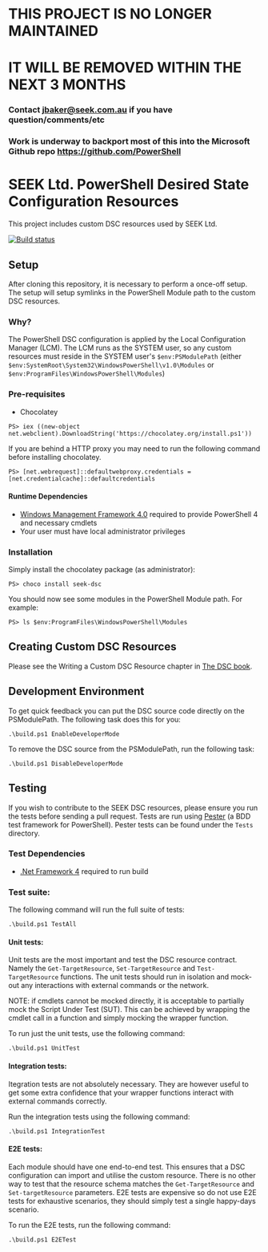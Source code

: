 # THIS PROJECT IS NO LONGER MAINTAINED
# IT WILL BE REMOVED WITHIN THE NEXT 3 MONTHS

### Contact jbaker@seek.com.au if you have question/comments/etc
### Work is underway to backport most of this into the Microsoft Github repo https://github.com/PowerShell

# SEEK Ltd. PowerShell Desired State Configuration Resources

This project includes custom DSC resources used by SEEK Ltd.

[![Build status](https://ci.appveyor.com/api/projects/status/laj1i4wxmxj7nkc8)](https://ci.appveyor.com/project/SEEKJobs/dsc)


## Setup

After cloning this repository, it is necessary to perform a once-off setup. The setup will setup symlinks in the PowerShell Module path to the custom DSC resources.

### Why?

The PowerShell DSC configuration is applied by the Local Configuration Manager (LCM). The LCM runs as the SYSTEM user, so any custom resources must reside in the SYSTEM user's `$env:PSModulePath` (either `$env:SystemRoot\System32\WindowsPowerShell\v1.0\Modules` or `$env:ProgramFiles\WindowsPowerShell\Modules`)

### Pre-requisites

- Chocolatey

```
PS> iex ((new-object net.webclient).DownloadString('https://chocolatey.org/install.ps1'))
```

If you are behind a HTTP proxy you may need to run the following command before installing chocolatey.

```
PS> [net.webrequest]::defaultwebproxy.credentials = [net.credentialcache]::defaultcredentials
```

#### Runtime Dependencies

- [Windows Management Framework 4.0](http://www.microsoft.com/en-au/download/details.aspx?id=40855) required to provide PowerShell 4 and necessary cmdlets
- Your user must have local administrator privileges


### Installation

Simply install the chocolatey package (as administrator):

```
PS> choco install seek-dsc
```

You should now see some modules in the PowerShell Module path. For example:

```
PS> ls $env:ProgramFiles\WindowsPowerShell\Modules
```

## Creating Custom DSC Resources

Please see the Writing a Custom DSC Resource chapter in [The DSC book](http://powershell.org/wp/ebooks/).


## Development Environment

To get quick feedback you can put the DSC source code directly on the PSModulePath. The following task does this for you:

```
.\build.ps1 EnableDeveloperMode
```

To remove the DSC source from the PSModulePath, run the following task:

```
.\build.ps1 DisableDeveloperMode
```

## Testing

If you wish to contribute to the SEEK DSC resources, please ensure you run the tests before sending a pull request. Tests are run using [Pester](https://github.com/pester/Pester) (a BDD test framework for PowerShell). Pester tests can be found under the `Tests` directory.

### Test Dependencies

- [.Net Framework 4](http://www.microsoft.com/en-au/download/details.aspx?id=17718) required to run build


### Test suite:

The following command will run the full suite of tests:

```
.\build.ps1 TestAll
```

#### Unit tests:

Unit tests are the most important and test the DSC resource contract. Namely the `Get-TargetResource`, `Set-TargetResource` and `Test-TargetResource` functions. The unit tests should run in isolation and mock-out any interactions with external commands or the network.

NOTE: if cmdlets cannot be mocked directly, it is acceptable to partially mock the Script Under Test (SUT). This can be achieved by wrapping the cmdlet call in a function and simply mocking the wrapper function.

To run just the unit tests, use the following command:

```
.\build.ps1 UnitTest
```

#### Integration tests:

Itegration tests are not absolutely necessary. They are however useful to get some extra confidence that your wrapper functions interact with external commands correctly.

Run the integration tests using the following command:

```
.\build.ps1 IntegrationTest
```

#### E2E tests:

Each module should have one end-to-end test. This ensures that a DSC configuration can import and utilise the custom resource. There is no other way to test that the resource schema matches the `Get-TargetResource` and `Set-targetResource` parameters. E2E tests are expensive so do not use E2E tests for exhaustive scenarios, they should simply test a single happy-days scenario.

To run the E2E tests, run the following command:

```
.\build.ps1 E2ETest
```

